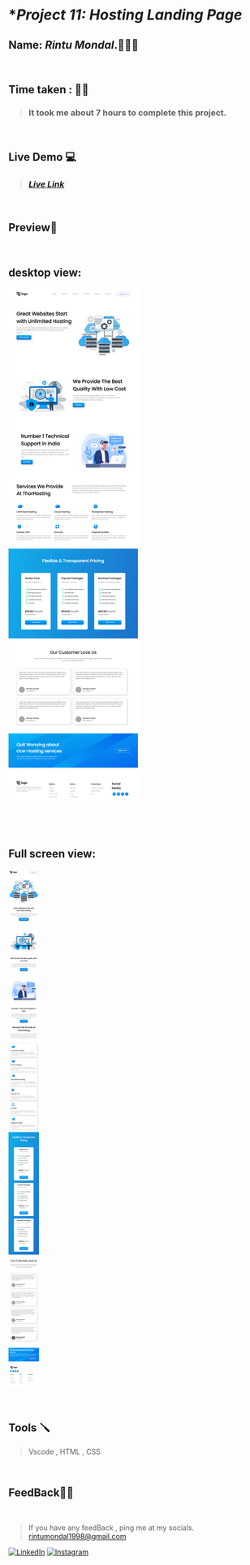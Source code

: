 # **Project 11: Hosting Landing Page*

## **Name:**  _Rintu Mondal_.🧑🏽‍💻
<br>

## **Time taken :** ✍🏼

>### It took me about 7 hours to complete this project.
<br>

## **Live Demo**  💻 

>### _[**Live Link**](https://sage-frangipane-fd5ae3.netlify.app/)_
<br>

## **Preview**🔎


<br>

## desktop view: 
![mobile](./ss/desktop.png)

<br>


<br>

## Full screen view:
![desktop](./ss/mob.png)

<br>


## **Tools** 🪛
>Vscode , HTML , CSS
<br>

## **FeedBack**🥷🏼

<br>

> If you have any feedBack , ping me at my socials. rintumondal1998@gmail.com

[![LinkedIn][linkedin-shield]][linkedin-url]
[![Instagram][instagram-shield]][instagram-url]


[instagram-shield]: https://img.shields.io/badge/Instagram-%23E4405F.svg?style=for-the-badge&logo=Instagram&logoColor=white
[instagram-url]: https://www.instagram.com/fairyhunter.gg/

[linkedin-shield]: https://img.shields.io/badge/-LinkedIn-black.svg?style=for-the-badge&logo=linkedin&colorB=0B5FBB
[linkedin-url]: https://www.linkedin.com/in/heyrintu/

